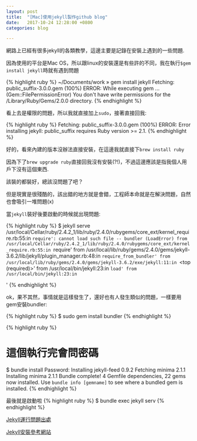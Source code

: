 ```yaml
---
layout: post
title:  "[Mac]使用jekyll製作github blog"
date:   2017-10-24 12:28:00 +0800
categories: blog

---
```

網路上已經有很多jekyll的各類教學，這邊主要是記錄在安裝上遇到的一些問題.


因為使用的平台是Mac OS，所以跟linux的安裝還是有些許的不同，我在執行`$gem install jekyll`時就有遇到問題


{% highlight ruby %}
~/Documents/work » gem install jekyll
Fetching: public_suffix-3.0.0.gem (100%)
ERROR:  While executing gem ... (Gem::FilePermissionError)
    You don't have write permissions for the /Library/Ruby/Gems/2.0.0 directory.
{% endhighlight %}


看上去是權限的問題，所以我就直接加上`sudo`，接著直接回我:

{% highlight ruby %}
Fetching: public_suffix-3.0.0.gem (100%)
ERROR:  Error installing jekyll:
	public_suffix requires Ruby version >= 2.1.
{% endhighlight %}

好的，看來內建的版本沒辦法直接安裝，在這邊我就直接下`brew install ruby`

因為下了`brew upgrade ruby`直接回我沒有安裝(?!)，不過這邊應該是指我個人用戶下沒有這個東西.

該裝的都裝好，總該沒問題了吧？

但是現實是很殘酷的，該出錯的地方就是會錯，工程師本命就是在解決問題，自然也會吸引一堆問題(x)


當`jekyll`裝好後要啟動的時候就出現問題:

{% highlight ruby %}
$ jekyll serve
/usr/local/Cellar/ruby/2.4.2_1/lib/ruby/2.4.0/rubygems/core_ext/kernel_require.rb:55:in `require': cannot load such file -- bundler (LoadError)
	from /usr/local/Cellar/ruby/2.4.2_1/lib/ruby/2.4.0/rubygems/core_ext/kernel_require.rb:55:in `require'
	from /usr/local/lib/ruby/gems/2.4.0/gems/jekyll-3.6.2/lib/jekyll/plugin_manager.rb:48:in `require_from_bundler'
	from /usr/local/lib/ruby/gems/2.4.0/gems/jekyll-3.6.2/exe/jekyll:11:in `<top (required)>'
	from /usr/local/bin/jekyll:23:in `load'
	from /usr/local/bin/jekyll:23:in `<main>'
{% endhighlight %}


ok，果不其然，事情就是這樣發生了，還好也有人發生類似的問題，一樣要用gem安裝bundler:

{% highlight ruby %}
$ sudo gem install bundler
{% endhighlight %}

{% highlight ruby %}
# 這個執行完會問密碼
$ bundle install
Password: 
Installing jekyll-feed 0.9.2
Fetching minima 2.1.1
Installing minima 2.1.1
Bundle complete! 4 Gemfile dependencies, 22 gems now installed.
Use `bundle info [gemname]` to see where a bundled gem is installed.
{% endhighlight %}

最後就是啟動啦
{% highlight ruby %}
$ bundle exec jekyll serv
{% endhighlight %}

[Jekyll運行問題出處][jekyll-git]

[Jekyll安裝參考網站][jekyll-url]

[jekyll-git]: https://github.com/jekyll/jekyll/issues/5165
[jekyll-url]: http://seans.tw/2016/make-own-blog-with-jekyll-and-github-page/
